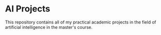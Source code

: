 # AI Projects
This repository contains all of my practical academic projects in the field of artificial intelligence in the master's course.
